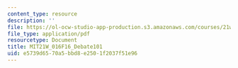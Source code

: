 ```yaml
---
content_type: resource
description: ''
file: https://ol-ocw-studio-app-production.s3.amazonaws.com/courses/21w-016-writing-and-rhetoric-designing-meaning-fall-2016/e5739d6570a5bbd8e2501f2037f51e96_MIT21W_016F16_Debate101.pdf
file_type: application/pdf
resourcetype: Document
title: MIT21W_016F16_Debate101
uid: e5739d65-70a5-bbd8-e250-1f2037f51e96
---
```

